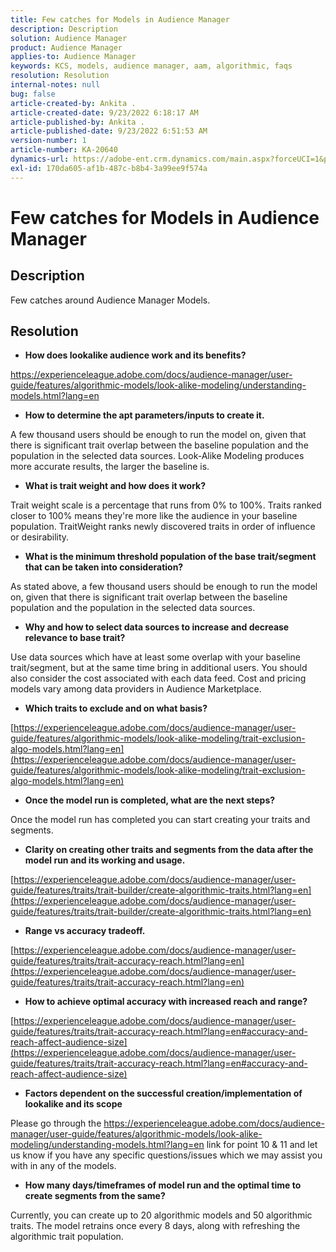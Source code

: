 ```yaml
---
title: Few catches for Models in Audience Manager
description: Description
solution: Audience Manager
product: Audience Manager
applies-to: Audience Manager
keywords: KCS, models, audience manager, aam, algorithmic, faqs
resolution: Resolution
internal-notes: null
bug: false
article-created-by: Ankita .
article-created-date: 9/23/2022 6:18:17 AM
article-published-by: Ankita .
article-published-date: 9/23/2022 6:51:53 AM
version-number: 1
article-number: KA-20640
dynamics-url: https://adobe-ent.crm.dynamics.com/main.aspx?forceUCI=1&pagetype=entityrecord&etn=knowledgearticle&id=e634477b-073b-ed11-9db1-0022480868ff
exl-id: 170da605-af1b-487c-b8b4-3a99ee9f574a
---
```

# Few catches for Models in Audience Manager

## Description

Few catches around Audience Manager Models.

## Resolution


- <b>How does lookalike audience work and its benefits?</b>


https://experienceleague.adobe.com/docs/audience-manager/user-guide/features/algorithmic-models/look-alike-modeling/understanding-models.html?lang=en

- <b>How to determine the apt parameters/inputs to create it.</b>


A few thousand users should be enough to run the model on, given that there is significant trait overlap between the baseline population and the population in the selected data sources. Look-Alike Modeling produces more accurate results, the larger the baseline is.

- <b>What is trait weight and how does it work?</b>


Trait weight scale is a percentage that runs from 0% to 100%. Traits ranked closer to 100% means they're more like the audience in your baseline population. TraitWeight ranks newly discovered traits in order of influence or desirability.

- <b>What is the minimum threshold population of the base trait/segment that can be taken into consideration?</b>


As stated above, a few thousand users should be enough to run the model on, given that there is significant trait overlap between the baseline population and the population in the selected data sources.

- <b>Why and how to select data sources to increase and decrease relevance to base trait?</b>


Use data sources which have at least some overlap with your baseline trait/segment, but at the same time bring in additional users. You should also consider the cost associated with each data feed. Cost and pricing models vary among data providers in Audience Marketplace.

- <b>Which traits to exclude and on what basis?</b>


[https://experienceleague.adobe.com/docs/audience-manager/user-guide/features/algorithmic-models/look-alike-modeling/trait-exclusion-algo-models.html?lang=en](https://experienceleague.adobe.com/docs/audience-manager/user-guide/features/algorithmic-models/look-alike-modeling/trait-exclusion-algo-models.html?lang=en)

- <b>Once the model run is completed, what are the next steps?</b>


Once the model run has completed you can start creating your traits and segments.

- <b>Clarity on creating other traits and segments from the data after the model run and its working and usage.</b>


[https://experienceleague.adobe.com/docs/audience-manager/user-guide/features/traits/trait-builder/create-algorithmic-traits.html?lang=en](https://experienceleague.adobe.com/docs/audience-manager/user-guide/features/traits/trait-builder/create-algorithmic-traits.html?lang=en)

- <b>Range vs accuracy tradeoff.</b>


[https://experienceleague.adobe.com/docs/audience-manager/user-guide/features/traits/trait-accuracy-reach.html?lang=en](https://experienceleague.adobe.com/docs/audience-manager/user-guide/features/traits/trait-accuracy-reach.html?lang=en)

- <b>How to achieve optimal accuracy with increased reach and range?</b>


[https://experienceleague.adobe.com/docs/audience-manager/user-guide/features/traits/trait-accuracy-reach.html?lang=en#accuracy-and-reach-affect-audience-size](https://experienceleague.adobe.com/docs/audience-manager/user-guide/features/traits/trait-accuracy-reach.html?lang=en#accuracy-and-reach-affect-audience-size)

- <b>Factors dependent on the successful creation/implementation of lookalike and its scope</b>


Please go through the https://experienceleague.adobe.com/docs/audience-manager/user-guide/features/algorithmic-models/look-alike-modeling/understanding-models.html?lang=en link for point 10 & 11 and let us know if you have any specific questions/issues which we may assist you with in any of the models.

- <b>How many days/timeframes of model run and the optimal time to create segments from the same?</b>


Currently, you can create up to 20 algorithmic models and 50 algorithmic traits. The model retrains once every 8 days, along with refreshing the algorithmic trait population.
